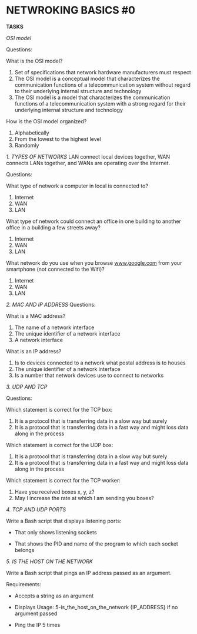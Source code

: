 # NETWROKING BASICS #0 #

**TASKS**

*OSI model*

Questions:

What is the OSI model?

1. Set of specifications that network hardware manufacturers must respect
2. The OSI model is a conceptual model that characterizes the communication functions of a telecommunication system without regard to their underlying internal structure and technology
3. The OSI model is a model that characterizes the communication functions of a telecommunication system with a strong regard for their underlying internal structure and technology

How is the OSI model organized?

1. Alphabetically
2. From the lowest to the highest level
3. Randomly

*1. TYPES OF NETWORKS*
LAN connect local devices together, WAN connects LANs together, and WANs are operating over the Internet.

Questions:

What type of network a computer in local is connected to?

1. Internet
2. WAN
3. LAN

What type of network could connect an office in one building to another office in a building a few streets away?

1. Internet
2. WAN
3. LAN

What network do you use when you browse www.google.com from your smartphone (not connected to the Wifi)?

1. Internet
2. WAN
3. LAN

*2. MAC AND IP ADDRESS*
Questions:

What is a MAC address?

1. The name of a network interface
2. The unique identifier of a network interface
3. A network interface

What is an IP address?

1. Is to devices connected to a network what postal address is to houses
2. The unique identifier of a network interface
3. Is a number that network devices use to connect to networks

*3. UDP AND TCP*

Questions:

Which statement is correct for the TCP box:

1. It is a protocol that is transferring data in a slow way but surely
2. It is a protocol that is transferring data in a fast way and might loss data along in the process

Which statement is correct for the UDP box:

1. It is a protocol that is transferring data in a slow way but surely
2. It is a protocol that is transferring data in a fast way and might loss data along in the process

Which statement is correct for the TCP worker:

1. Have you received boxes x, y, z?
2. May I increase the rate at which I am sending you boxes?

*4. TCP AND UDP PORTS*

Write a Bash script that displays listening ports:

- That only shows listening sockets
+ That shows the PID and name of the program to which each socket belongs

*5. IS THE HOST ON THE NETWORK*

Write a Bash script that pings an IP address passed as an argument.

Requirements:

+ Accepts a string as an argument
- Displays Usage: 5-is_the_host_on_the_network {IP_ADDRESS} if no argument passed
+ Ping the IP 5 times

